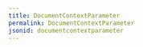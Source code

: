 ```yaml
---
title: DocumentContextParameter
permalink: DocumentContextParameter
jsonid: documentcontextparameter
---
```

